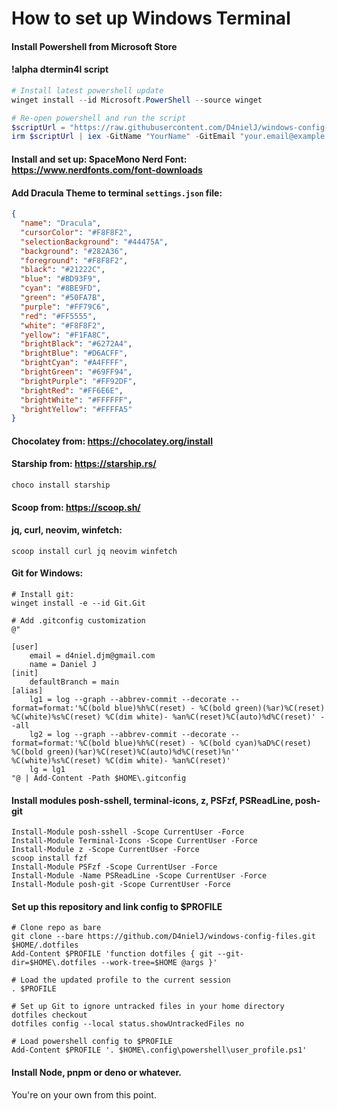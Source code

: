 # How to set up Windows Terminal

#### Install Powershell from Microsoft Store

#### !alpha dtermin4l script

```powershell
# Install latest powershell update
winget install --id Microsoft.PowerShell --source winget
```

```powershell
# Re-open powershell and run the script
$scriptUrl = "https://raw.githubusercontent.com/D4nielJ/windows-config-files/refs/heads/main/.dotfiles/dtermin4l.ps1"
irm $scriptUrl | iex -GitName "YourName" -GitEmail "your.email@example.com"
```

#### Install and set up: SpaceMono Nerd Font: https://www.nerdfonts.com/font-downloads

#### Add Dracula Theme to terminal `settings.json` file:

```json
{
  "name": "Dracula",
  "cursorColor": "#F8F8F2",
  "selectionBackground": "#44475A",
  "background": "#282A36",
  "foreground": "#F8F8F2",
  "black": "#21222C",
  "blue": "#BD93F9",
  "cyan": "#8BE9FD",
  "green": "#50FA7B",
  "purple": "#FF79C6",
  "red": "#FF5555",
  "white": "#F8F8F2",
  "yellow": "#F1FA8C",
  "brightBlack": "#6272A4",
  "brightBlue": "#D6ACFF",
  "brightCyan": "#A4FFFF",
  "brightGreen": "#69FF94",
  "brightPurple": "#FF92DF",
  "brightRed": "#FF6E6E",
  "brightWhite": "#FFFFFF",
  "brightYellow": "#FFFFA5"
}
```

#### Chocolatey from: https://chocolatey.org/install

#### Starship from: https://starship.rs/

```
choco install starship
```

#### Scoop from: https://scoop.sh/

#### jq, curl, neovim, winfetch:

```
scoop install curl jq neovim winfetch
```

#### Git for Windows:

```
# Install git:
winget install -e --id Git.Git

# Add .gitconfig customization
@"

[user]
    email = d4niel.djm@gmail.com
    name = Daniel J
[init]
    defaultBranch = main
[alias]
    lg1 = log --graph --abbrev-commit --decorate --format=format:'%C(bold blue)%h%C(reset) - %C(bold green)(%ar)%C(reset) %C(white)%s%C(reset) %C(dim white)- %an%C(reset)%C(auto)%d%C(reset)' --all
    lg2 = log --graph --abbrev-commit --decorate --format=format:'%C(bold blue)%h%C(reset) - %C(bold cyan)%aD%C(reset) %C(bold green)(%ar)%C(reset)%C(auto)%d%C(reset)%n''          %C(white)%s%C(reset) %C(dim white)- %an%C(reset)'
    lg = lg1
"@ | Add-Content -Path $HOME\.gitconfig
```

#### Install modules posh-sshell, terminal-icons, z, PSFzf, PSReadLine, posh-git

```
Install-Module posh-sshell -Scope CurrentUser -Force
Install-Module Terminal-Icons -Scope CurrentUser -Force
Install-Module z -Scope CurrentUser -Force
scoop install fzf
Install-Module PSFzf -Scope CurrentUser -Force
Install-Module -Name PSReadLine -Scope CurrentUser -Force
Install-Module posh-git -Scope CurrentUser -Force
```

#### Set up this repository and link config to $PROFILE

```
# Clone repo as bare
git clone --bare https://github.com/D4nielJ/windows-config-files.git $HOME/.dotfiles
Add-Content $PROFILE 'function dotfiles { git --git-dir=$HOME\.dotfiles --work-tree=$HOME @args }'

# Load the updated profile to the current session
. $PROFILE

# Set up Git to ignore untracked files in your home directory
dotfiles checkout
dotfiles config --local status.showUntrackedFiles no

# Load powershell config to $PROFILE
Add-Content $PROFILE '. $HOME\.config\powershell\user_profile.ps1'
```

#### Install Node, pnpm or deno or whatever.

You're on your own from this point.
